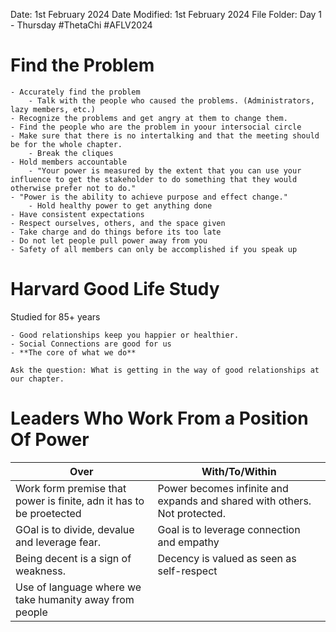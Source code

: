 Date: 1st February 2024
Date Modified: 1st February 2024
File Folder: Day 1 - Thursday
#ThetaChi #AFLV2024

# Find the Problem

```ad-summary
- Accurately find the problem
	- Talk with the people who caused the problems. (Administrators, lazy members, etc.)
- Recognize the problems and get angry at them to change them.
- Find the people who are the problem in yoour intersocial circle
- Make sure that there is no intertalking and that the meeting should be for the whole chapter.
	- Break the cliques
- Hold members accountable
	- "Your power is measured by the extent that you can use your influence to get the stakeholder to do something that they would otherwise prefer not to do."
- "Power is the ability to achieve purpose and effect change."
	- Hold healthy power to get anything done
- Have consistent expectations
- Respect ourselves, others, and the space given
- Take charge and do things before its too late
- Do not let people pull power away from you
- Safety of all members can only be accomplished if you speak up
```

# Harvard Good Life Study

Studied for 85+ years

```ad-important
- Good relationships keep you happier or healthier.
- Social Connections are good for us
- **The core of what we do**
```

```ad-question
Ask the question: What is getting in the way of good relationships at our chapter.
```
# Leaders Who Work From a Position Of Power

| Over | With/To/Within |
| ---- | ---- |
| Work form premise that power is finite, adn it has to be proetected | Power becomes infinite and expands and shared with others. Not protected. |
| GOal is to divide, devalue and leverage fear. | Goal is to leverage connection and empathy |
| Being decent is a sign of weakness. | Decency is valued as seen as self-respect |
| Use of language where we take humanity away from people |  |
